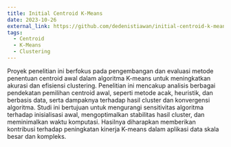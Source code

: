 ```yaml
---
title: Initial Centroid K-Means
date: 2023-10-26
external_link: https://github.com/dedenistiawan/initial-centroid-k-means
tags:
  - Centroid
  - K-Means
  - Clustering
---
```


Proyek penelitian ini berfokus pada pengembangan dan evaluasi metode penentuan centroid awal dalam algoritma K-means untuk meningkatkan akurasi dan efisiensi clustering. Penelitian ini mencakup analisis berbagai pendekatan pemilihan centroid awal, seperti metode acak, heuristik, dan berbasis data, serta dampaknya terhadap hasil cluster dan konvergensi algoritma. Studi ini bertujuan untuk mengurangi sensitivitas algoritma terhadap inisialisasi awal, mengoptimalkan stabilitas hasil cluster, dan meminimalkan waktu komputasi. Hasilnya diharapkan memberikan kontribusi terhadap peningkatan kinerja K-means dalam aplikasi data skala besar dan kompleks.

<!--more-->
